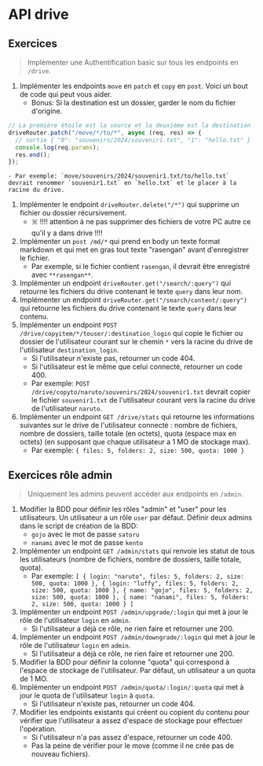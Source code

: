 # API drive

## Exercices

> Implémenter une Authentification basic sur tous les endpoints en `/drive`.

1. Implémenter les endpoints `move` en `patch` et `copy` en `post`. Voici un bout de code qui peut vous aider.
    - Bonus: Si la destination est un dossier, garder le nom du fichier d'origine.
```ts
// La première étoile est la source et la deuxième est la destination
driveRouter.patch("/move/*/to/*", async (req, res) => {
  // sortie { "0": "souvenirs/2024/souvenir1.txt", "1": "hello.txt" }
  console.log(req.params);
  res.end();
});
```
    - Par exemple: `move/souvenirs/2024/souvenir1.txt/to/hello.txt` devrait renommer `souvenir1.txt` en `hello.txt` et le placer à la racine du drive.
1. Implémenter le endpoint `driveRouter.delete("/*")` qui supprime un fichier ou dossier récursivement.
    - ☠️ !!!! attention à ne pas supprimer des fichiers de votre PC autre ce qu'il y a dans drive !!!!
1. Implémenter un `post /md/*` qui prend en body un texte format markdown et qui met en gras tout texte "rasengan" avant d'enregistrer le fichier.
    - Par exemple, si le fichier contient `rasengan`, il devrait être enregistré avec `**rasengan**`.
1. Implémenter un endpoint `driveRouter.get("/search/:query")` qui retourne les fichiers du drive contenant le texte `query` dans leur nom.
1. Implémenter un endpoint `driveRouter.get("/search/content/:query")` qui retourne les fichiers du drive contenant le texte `query` dans leur contenu.
1. Implémenter un endpoint `POST /drive/copyitem/*/touser/:destination_login` qui copie le fichier ou dossier de l'utilisateur courant sur le chemin `*` vers la racine du drive de l'utilisateur `destination_login`.
    - Si l'utilisateur n'existe pas, retourner un code 404.
    - Si l'utilisateur est le même que celui connecté, retourner un code 400.
    - Par exemple: `POST /drive/copyto/naruto/souvenirs/2024/souvenir1.txt` devrait copier le fichier `souvenir1.txt` de l'utilisateur courant vers la racine du drive de l'utilisateur `naruto`.
1. Implémenter un endpoint `GET /drive/stats` qui retourne les informations suivantes sur le drive de l'utilisateur connecté : nombre de fichiers, nombre de dossiers, taille totale (en octets), quota (espace max en octets) (en supposant que chaque utilisateur a 1 MO de stockage max).
    - Par exemple: `{ files: 5, folders: 2, size: 500, quota: 1000 }` 

## Exercices rôle admin

> Uniquement les admins peuvent accéder aux endpoints en `/admin`.

1. Modifier la BDD pour définir les rôles "admin" et "user" pour les utilisateurs. Un utilisateur a un rôle `user` par défaut. Définir deux admins dans le script de création de la BDD:
    - `gojo` avec le mot de passe `satoru`
    - `nanami` avec le mot de passe `kento`
1. Implémenter un endpoint `GET /admin/stats` qui renvoie les statut de tous les utilisateurs (nombre de fichiers, nombre de dossiers, taille totale, quota).
    - Par exemple: `[ { login: "naruto", files: 5, folders: 2, size: 500, quota: 1000 }, { login: "luffy", files: 5, folders: 2, size: 500, quota: 1000 }, { name: "gojo", files: 5, folders: 2, size: 500, quota: 1000 }, { name: "nanami", files: 5, folders: 2, size: 500, quota: 1000 } ]`
1. Implémenter un endpoint `POST /admin/upgrade/:login` qui met à jour le rôle de l'utilisateur `login` en `admin`.
    - Si l'utilisateur a déjà ce rôle, ne rien faire et retourner une 200.
1. Implémenter un endpoint `POST /admin/downgrade/:login` qui met à jour le rôle de l'utilisateur `login` en `admin`.
    - Si l'utilisateur a déjà ce rôle, ne rien faire et retourner une 200.
1. Modifier la BDD pour définir la colonne "quota" qui correspond à l'espace de stockage de l'utilisateur. Par défaut, un utilisateur a un quota de 1 MO.
1. Implémenter un endpoint `POST /admin/quota/:login/:quota` qui met à jour le quota de l'utilisateur `login` à `quota`.
    - Si l'utilisateur n'existe pas, retourner un code 404.
1. Modifier les endpoints existants qui créent ou copient du contenu pour vérifier que l'utilisateur a assez d'espace de stockage pour effectuer l'opération.
    - Si l'utilisateur n'a pas assez d'espace, retourner un code 400.
    - Pas la peine de vérifier pour le move (comme il ne crée pas de nouveau fichiers).
